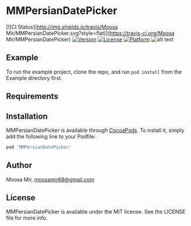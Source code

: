 # MMPersianDatePicker

[![CI Status](http://img.shields.io/travis/Moosa Mir/MMPersianDatePicker.svg?style=flat)](https://travis-ci.org/Moosa Mir/MMPersianDatePicker)
[![Version](https://img.shields.io/cocoapods/v/MMPersianDatePicker.svg?style=flat)](http://cocoapods.org/pods/MMPersianDatePicker)
[![License](https://img.shields.io/cocoapods/l/MMPersianDatePicker.svg?style=flat)](http://cocoapods.org/pods/MMPersianDatePicker)
[![Platform](https://img.shields.io/cocoapods/p/MMPersianDatePicker.svg?style=flat)](http://cocoapods.org/pods/MMPersianDatePicker)
![alt text](http://bayanbox.ir/view/2778005014139157245/photo-2018-02-03-19-07-31.jpg)

## Example

To run the example project, clone the repo, and run `pod install` from the Example directory first.

## Requirements

## Installation

MMPersianDatePicker is available through [CocoaPods](http://cocoapods.org). To install
it, simply add the following line to your Podfile:

```ruby
pod 'MMPersianDatePicker'
```

## Author

Moosa Mir, moosamir68@gmail.com

## License

MMPersianDatePicker is available under the MIT license. See the LICENSE file for more info.
